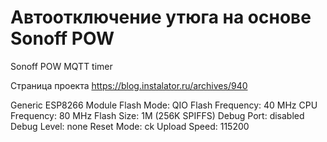 # Автоотключение утюга на основе Sonoff POW
Sonoff POW MQTT timer

Страница проекта https://blog.instalator.ru/archives/940

Generic ESP8266 Module
Flash Mode: QIO
Flash Frequency: 40 MHz
CPU Frequency: 80 MHz
Flash Size: 1M (256K SPIFFS)
Debug Port: disabled
Debug Level: none
Reset Mode: ck
Upload Speed: 115200

